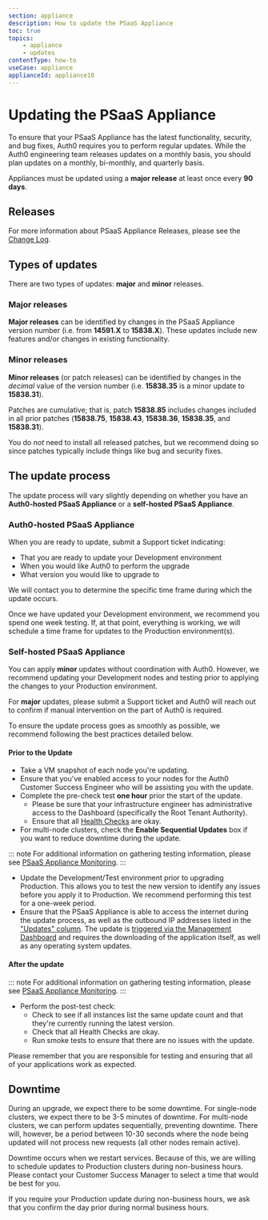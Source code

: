 ```yaml
---
section: appliance
description: How to update the PSaaS Appliance
toc: true
topics:
    - appliance
    - updates
contentType: how-to
useCase: appliance
applianceId: appliance10
---
```

# Updating the PSaaS Appliance

To ensure that your PSaaS Appliance has the latest functionality, security, and bug fixes, Auth0 requires you to perform regular updates. While the Auth0 engineering team releases updates on a monthly basis, you should plan updates on a monthly, bi-monthly, and quarterly basis.

Appliances must be updated using a **major release** at least once every **90 days**.

## Releases

For more information about PSaaS Appliance Releases, please see the [Change Log](https://auth0.com/changelog/appliance).

## Types of updates

There are two types of updates: **major** and **minor** releases.

### Major releases

**Major releases** can be identified by changes in the PSaaS Appliance version number (i.e. from **14591.X** to **15838.X**). These updates include new features and/or changes in existing functionality.

### Minor releases

**Minor releases** (or patch releases) can be identified by changes in the *decimal* value of the version number (i.e. **15838.35** is a minor update to **15838.31**).

Patches are cumulative; that is, patch **15838.85** includes changes included in all prior patches (**15838.75**, **15838.43**, **15838.36**, **15838.35**, and **15838.31**).

You do *not* need to install all released patches, but we recommend doing so since patches typically include things like bug and security fixes.

## The update process

The update process will vary slightly depending on whether you have an **Auth0-hosted PSaaS Appliance** or a **self-hosted PSaaS Appliance**.

### Auth0-hosted PSaaS Appliance

When you are ready to update, submit a Support ticket indicating:

* That you are ready to update your Development environment
* When you would like Auth0 to perform the upgrade
* What version you would like to upgrade to

We will contact you to determine the specific time frame during which the update occurs.

Once we have updated your Development environment, we recommend you spend one week testing. If, at that point, everything is working, we will schedule a time frame for updates to the Production environment(s).

### Self-hosted PSaaS Appliance

You can apply **minor** updates without coordination with Auth0. However, we recommend updating your Development nodes and testing prior to applying the changes to your Production environment.

For **major** updates, please submit a Support ticket and Auth0 will reach out to confirm if manual intervention on the part of Auth0 is required.

To ensure the update process goes as smoothly as possible, we recommend following the best practices detailed below.

#### Prior to the Update

* Take a VM snapshot of each node you're updating.
* Ensure that you've enabled access to your nodes for the Auth0 Customer Success Engineer who will be assisting you with the update.
* Complete the pre-check test **one hour** prior the start of the update.
  * Please be sure that your infrastructure engineer has administrative access to the Dashboard (specifically the Root Tenant Authority).
  * Ensure that all [Health Checks](/appliance/dashboard/troubleshoot#health-check) are okay.
* For multi-node clusters, check the **Enable Sequential Updates** box if you want to reduce downtime during the update.

::: note
For additional information on gathering testing information, please see [PSaaS Appliance Monitoring](/appliance/monitoring).
:::

* Update the Development/Test environment prior to upgrading Production. This allows you to test the new version to identify any issues before you apply it to Production. We recommend performing this test for a one-week period.
* Ensure that the PSaaS Appliance is able to access the internet during the update process, as well as the outbound IP addresses listed in the ["Updates" column](/appliance/infrastructure/ip-domain-port-list#external-connectivity). The update is [triggered via the Management Dashboard](/appliance/dashboard/updates) and requires the downloading of the application itself, as well as any operating system updates.

#### After the update

::: note
For additional information on gathering testing information, please see [PSaaS Appliance Monitoring](/appliance/monitoring).
:::

* Perform the post-test check:
  * Check to see if all instances list the same update count and that they're currently running the latest version.
  * Check that all Health Checks are okay.
  * Run smoke tests to ensure that there are no issues with the update.

Please remember that you are responsible for testing and ensuring that all of your applications work as expected.

## Downtime

During an upgrade, we expect there to be some downtime. For single-node clusters, we expect there to be 3-5 minutes of downtime. For multi-node clusters, we can perform updates sequentially, preventing downtime. There will, however, be a period between 10-30 seconds where the node being updated will not process new requests (all other nodes remain active). 

Downtime occurs when we restart services. Because of this, we are willing to schedule updates to Production clusters during non-business hours. Please contact your Customer Success Manager to select a time that would be best for you.

If you require your Production update during non-business hours, we ask that you confirm the day prior during normal business hours.